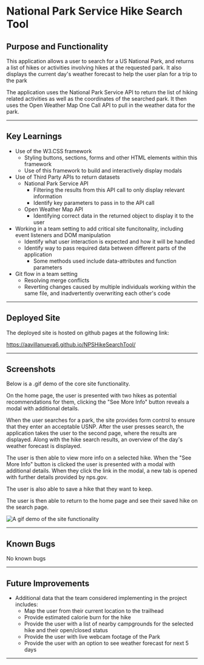# National Park Service Hike Search Tool

## Purpose and Functionality

This application allows a user to search for a US National Park, and returns a list of hikes or activities involving hikes at the requested park. It also displays the current day's weather forecast to help the user plan for a trip to the park

The application uses the National Park Service API to return the list of hiking related activities as well as the coordinates of the searched park. It then uses the Open Weather Map One Call API to pull in the weather data for the park.

---

## Key Learnings

- Use of the W3.CSS framework
  - Styling buttons, sections, forms and other HTML elements within this framework
  - Use of this framework to build and interactively display modals
- Use of Third Party APIs to return datasets
  - National Park Service API
    - Filtering the results from this API call to only display relevant information
    - Identify key parameters to pass in to the API call
  - Open Weather Map API
    - Identifying correct data in the returned object to display it to the user
- Working in a team setting to add critical site funcitonality, including event listeners and DOM manipulation
  - Identify what user interaction is expected and how it will be handled
  - Identify way to pass required data between different parts of the application
    - Some methods used include data-attributes and function parameters
- Git flow in a team setting
  - Resolving merge conflicts
  - Reverting changes caused by multiple individuals working within the same file, and inadvertently overwriting each other's code

---

## Deployed Site

The deployed site is hosted on github pages at the following link:

https://aavillanueva6.github.io/NPSHikeSearchTool/

---

## Screenshots

Below is a .gif demo of the core site functionality.

On the home page, the user is presented with two hikes as potential recommendations for them, clicking the "See More Info" button reveals a modal with additional details.

When the user searches for a park, the site provides form control to ensure that they enter an acceptable USNP. After the user presses search, the application takes the user to the second page, where the results are displayed. Along with the hike search results, an overview of the day's weather forecast is displayed.

The user is then able to view more info on a selected hike. When the "See More Info" button is clicked the user is presented with a modal with additional details. When they click the link in the modal, a new tab is opened with further details provided by nps.gov.

The user is also able to save a hike that they want to keep.

The user is then able to return to the home page and see their saved hike on the search page.

![A gif demo of the site functionality](./assets/images/NPSHikeSearchToolDemo.gif)

---

## Known Bugs

No known bugs

---

## Future Improvements

- Additional data that the team considered implementing in the project includes:
  - Map the user from their current location to the trailhead
  - Provide estimated calorie burn for the hike
  - Provide the user with a list of nearby campgrounds for the selected hike and their open/closed status
  - Provide the user with live webcam footage of the Park
  - Provide the user with an option to see weather forecast for next 5 days

---
